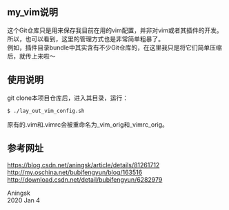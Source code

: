 ## my_vim说明
这个Git仓库只是用来保存我目前在用的vim配置，并非对vim或者其插件的开发。  
所以，也可以看到，这里的管理方式也是非常简单粗暴了。  
例如，插件目录bundle中其实含有不少Git仓库的，在这里我只是将它们简单压缩后，就传上来啦～  

## 使用说明
git clone本项目仓库后，进入其目录，运行：  
```
$ ./lay_out_vim_config.sh
```
原有的.vim和.vimrc会被重命名为\_vim_orig和\_vimrc_orig。  

## 参考网址
<https://blog.csdn.net/aningsk/article/details/81261712>  
<http://my.oschina.net/bubifengyun/blog/163516>  
<http://download.csdn.net/detail/bubifengyun/6282979>

Aningsk  
2020 Jan 4 
